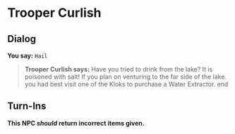 # Trooper Curlish
## Dialog

**You say:** `Hail`



>**Trooper Curlish says:** Have you tried to drink from the lake?  It is poisoned with salt!  If you plan on venturing to the far side of the lake. you had best visit one of the Kloks to purchase a Water Extractor.
end

## Turn-Ins



**This NPC *should* return incorrect items given.**





